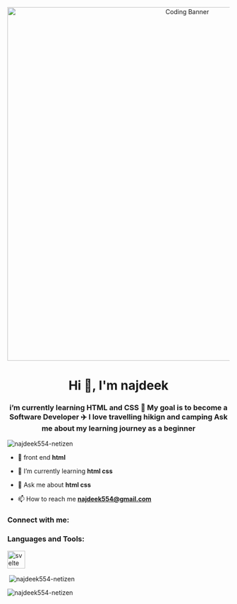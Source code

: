 <!-- Banner -->
<p align="center">
  <img src="https://media.giphy.com/media/qgQUggAC3Pfv687qPC/giphy.gif" width="800" alt="Coding Banner">
</p>

<h1 align="center">Hi 👋, I'm najdeek</h1>
<h3 align="center">i’m currently learning HTML and CSS 🎯 My goal is to become a Software Developer ✈️ I love travelling hikign and camping Ask me about my learning journey as a beginner</h3>

<p align="left"> <img src="https://komarev.com/ghpvc/?username=najdeek554-netizen&label=Profile%20views&color=0e75b6&style=flat" alt="najdeek554-netizen" /> </p>

- 🔭 front end **html**

- 🌱 I’m currently learning **html css**

- 💬 Ask me about **html css**

- 📫 How to reach me **najdeek554@gmail.com**

<h3 align="left">Connect with me:</h3>
<p align="left">
</p>

<h3 align="left">Languages and Tools:</h3>
<p align="left"> <a href="https://svelte.dev" target="_blank" rel="noreferrer"> <img src="https://upload.wikimedia.org/wikipedia/commons/1/1b/Svelte_Logo.svg" alt="svelte" width="40" height="40"/> </a> </p>

<p>&nbsp;<img align="center" src="https://github-readme-stats.vercel.app/api?username=najdeek554-netizen&show_icons=true&locale=en" alt="najdeek554-netizen" /></p>

<p><img align="center" src="https://github-readme-streak-stats.herokuapp.com/?user=najdeek554-netizen&" alt="najdeek554-netizen" /></p>
